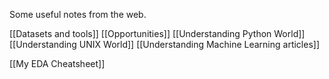 Some useful notes from the web.

[[Datasets and tools]]
[[Opportunities]]
[[Understanding Python World]]
[[Understanding UNIX World]]
[[Understanding Machine Learning articles]]

[[My EDA Cheatsheet]]


